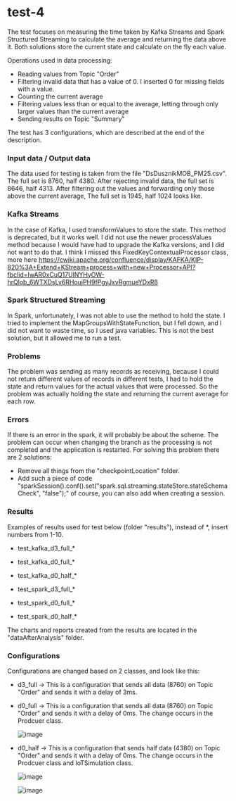 # test-4

The test focuses on measuring the time taken by Kafka Streams and Spark Structured Streaming to calculate the average and returning the data above it.
Both solutions store the current state and calculate on the fly each value.

Operations used in data processing:
- Reading values from Topic "Order"
- Filtering invalid data that has a value of 0. I inserted 0 for missing fields with a value.
- Counting the current average
- Filtering values less than or equal to the average, letting through only larger values than the current average
- Sending results on Topic "Summary"

The test has 3 configurations, which are described at the end of the description.

### Input data / Output data
The data used for testing is taken from the file "DsDusznikMOB_PM25.csv". The full set is 8760, half 4380. After rejecting invalid data, the full set is 8646, half 4313.
After filtering out the values and forwarding only those above the current average, The full set is 1945, half 1024 looks like.

### Kafka Streams
In the case of Kafka, I used transformValues to store the state. This method is deprecated, but it works well. I did not use the newer processValues method because I would have had to upgrade the Kafka versions, and I did not want to do that. I think I missed this FixedKeyContextualProcessor class, more here https://cwiki.apache.org/confluence/display/KAFKA/KIP-820%3A+Extend+KStream+process+with+new+Processor+API?fbclid=IwAR0xCuQ17UlNYHyOW-hrQlob_6WTXDsLv6RHoujPH9fPgyJxvRgmueYDxR8

### Spark Structured Streaming
In Spark, unfortunately, I was not able to use the method to hold the state. I tried to implement the MapGroupsWithStateFunction, but I fell down, and I did not want to waste time, so I used java variables.
This is not the best solution, but it allowed me to run a test.

### Problems
The problem was sending as many records as receiving, because I could not return different values of records in different tests, I had to hold the state and return values for the actual values that were processed.
So the problem was actually holding the state and returning the current average for each row.

### Errors
If there is an error in the spark, it will probably be about the scheme. The problem can occur when changing the branch as the processing is not completed and the application is restarted.
For solving this problem there are 2 solutions:
- Remove all things from the "checkpointLocation" folder.
- Add such a piece of code  "sparkSession().conf().set("spark.sql.streaming.stateStore.stateSchemaCheck", "false");" of course, you can also add when creating a session.

### Results
Examples of results used for test below (folder "results"), instead of *, insert numbers from 1-10.

- test_kafka_d3_full_*

- test_kafka_d0_full_*

- test_kafka_d0_half_*

- test_spark_d3_full_*

- test_spark_d0_full_*

- test_spark_d0_half_*

The charts and reports created from the results are located in the "dataAfterAnalysis" folder.

### Configurations

Configurations are changed based on 2 classes, and look like this:

- d3_full -> This is a configuration that sends all data (8760) on Topic "Order" and sends it with a delay of 3ms.
- d0_full -> This is a configuration that sends all data (8760) on Topic "Order" and sends it with a delay of 0ms. The change occurs in the Prodcuer class.

  ![image](https://github.com/xkondix/MsgBrokerSys/assets/52525583/afbe51f2-cfee-48ae-aa1b-0d7c7ce64928)

- d0_half -> This is a configuration that sends half data (4380) on Topic "Order" and sends it with a delay of 0ms. The change occurs in the Prodcuer class and IoTSimulation class.

  ![image](https://github.com/xkondix/MsgBrokerSys/assets/52525583/afbe51f2-cfee-48ae-aa1b-0d7c7ce64928)

  ![image](https://github.com/xkondix/MsgBrokerSys/assets/52525583/07fb6580-36a3-4fcd-bb51-9048d88b7d6e)
